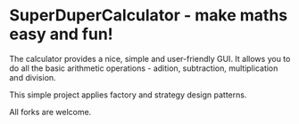 # SuperDuperCalculator - make maths easy and fun!

The calculator provides a nice, simple and user-friendly GUI. It allows you to do all the basic
arithmetic operations - adition, subtraction, multiplication and division. 

This simple project applies factory and strategy design patterns.

All forks are welcome.
